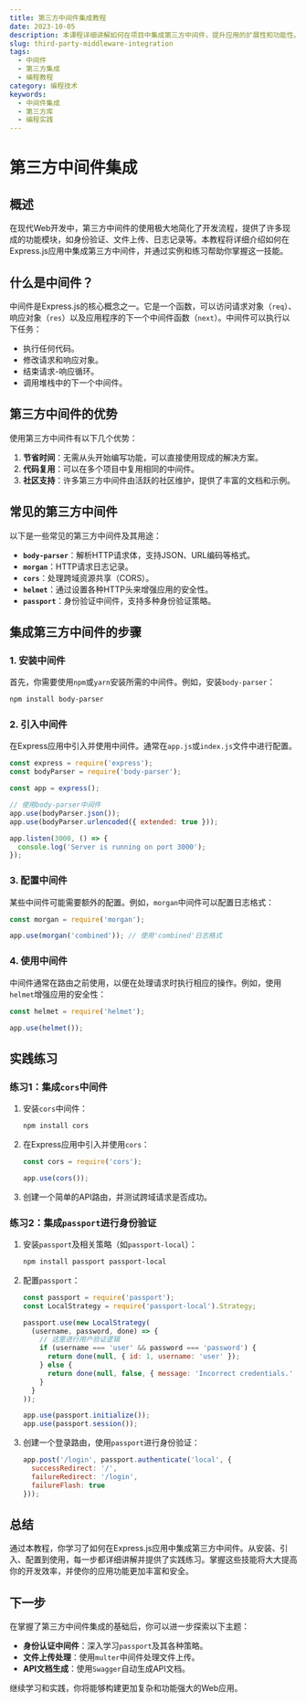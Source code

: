 ```yaml
---
title: 第三方中间件集成教程
date: 2023-10-05
description: 本课程详细讲解如何在项目中集成第三方中间件，提升应用的扩展性和功能性。
slug: third-party-middleware-integration
tags:
  - 中间件
  - 第三方集成
  - 编程教程
category: 编程技术
keywords:
  - 中间件集成
  - 第三方库
  - 编程实践
---
```


# 第三方中间件集成

## 概述

在现代Web开发中，第三方中间件的使用极大地简化了开发流程，提供了许多现成的功能模块，如身份验证、文件上传、日志记录等。本教程将详细介绍如何在Express.js应用中集成第三方中间件，并通过实例和练习帮助你掌握这一技能。

## 什么是中间件？

中间件是Express.js的核心概念之一。它是一个函数，可以访问请求对象（`req`）、响应对象（`res`）以及应用程序的下一个中间件函数（`next`）。中间件可以执行以下任务：

- 执行任何代码。
- 修改请求和响应对象。
- 结束请求-响应循环。
- 调用堆栈中的下一个中间件。

## 第三方中间件的优势

使用第三方中间件有以下几个优势：

1. **节省时间**：无需从头开始编写功能，可以直接使用现成的解决方案。
2. **代码复用**：可以在多个项目中复用相同的中间件。
3. **社区支持**：许多第三方中间件由活跃的社区维护，提供了丰富的文档和示例。

## 常见的第三方中间件

以下是一些常见的第三方中间件及其用途：

- **`body-parser`**：解析HTTP请求体，支持JSON、URL编码等格式。
- **`morgan`**：HTTP请求日志记录。
- **`cors`**：处理跨域资源共享（CORS）。
- **`helmet`**：通过设置各种HTTP头来增强应用的安全性。
- **`passport`**：身份验证中间件，支持多种身份验证策略。

## 集成第三方中间件的步骤

### 1. 安装中间件

首先，你需要使用`npm`或`yarn`安装所需的中间件。例如，安装`body-parser`：

```bash
npm install body-parser
```

### 2. 引入中间件

在Express应用中引入并使用中间件。通常在`app.js`或`index.js`文件中进行配置。

```javascript
const express = require('express');
const bodyParser = require('body-parser');

const app = express();

// 使用body-parser中间件
app.use(bodyParser.json());
app.use(bodyParser.urlencoded({ extended: true }));

app.listen(3000, () => {
  console.log('Server is running on port 3000');
});
```

### 3. 配置中间件

某些中间件可能需要额外的配置。例如，`morgan`中间件可以配置日志格式：

```javascript
const morgan = require('morgan');

app.use(morgan('combined')); // 使用'combined'日志格式
```

### 4. 使用中间件

中间件通常在路由之前使用，以便在处理请求时执行相应的操作。例如，使用`helmet`增强应用的安全性：

```javascript
const helmet = require('helmet');

app.use(helmet());
```

## 实践练习

### 练习1：集成`cors`中间件

1. 安装`cors`中间件：

   ```bash
   npm install cors
   ```

2. 在Express应用中引入并使用`cors`：

   ```javascript
   const cors = require('cors');

   app.use(cors());
   ```

3. 创建一个简单的API路由，并测试跨域请求是否成功。

### 练习2：集成`passport`进行身份验证

1. 安装`passport`及相关策略（如`passport-local`）：

   ```bash
   npm install passport passport-local
   ```

2. 配置`passport`：

   ```javascript
   const passport = require('passport');
   const LocalStrategy = require('passport-local').Strategy;

   passport.use(new LocalStrategy(
     (username, password, done) => {
       // 这里进行用户验证逻辑
       if (username === 'user' && password === 'password') {
         return done(null, { id: 1, username: 'user' });
       } else {
         return done(null, false, { message: 'Incorrect credentials.' });
       }
     }
   ));

   app.use(passport.initialize());
   app.use(passport.session());
   ```

3. 创建一个登录路由，使用`passport`进行身份验证：

   ```javascript
   app.post('/login', passport.authenticate('local', {
     successRedirect: '/',
     failureRedirect: '/login',
     failureFlash: true
   }));
   ```

## 总结

通过本教程，你学习了如何在Express.js应用中集成第三方中间件。从安装、引入、配置到使用，每一步都详细讲解并提供了实践练习。掌握这些技能将大大提高你的开发效率，并使你的应用功能更加丰富和安全。

## 下一步

在掌握了第三方中间件集成的基础后，你可以进一步探索以下主题：

- **身份认证中间件**：深入学习`passport`及其各种策略。
- **文件上传处理**：使用`multer`中间件处理文件上传。
- **API文档生成**：使用`Swagger`自动生成API文档。

继续学习和实践，你将能够构建更加复杂和功能强大的Web应用。